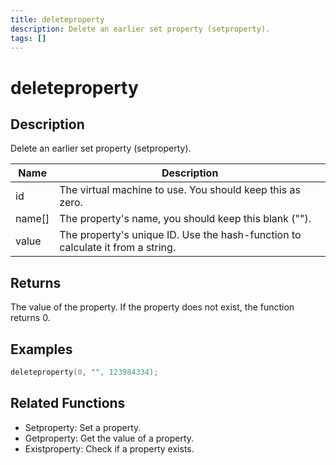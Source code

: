```yaml
---
title: deleteproperty
description: Delete an earlier set property (setproperty).
tags: []
---
```


# deleteproperty

## Description

Delete an earlier set property (setproperty).

| Name   | Description                                                                    |
| ------ | ------------------------------------------------------------------------------ |
| id     | The virtual machine to use. You should keep this as zero.                      |
| name[] | The property's name, you should keep this blank ("").                          |
| value  | The property's unique ID. Use the hash-function to calculate it from a string. |

## Returns

The value of the property. If the property does not exist, the function returns 0.

## Examples

```c
deleteproperty(0, "", 123984334);
```

## Related Functions

- Setproperty: Set a property.
- Getproperty: Get the value of a property.
- Existproperty: Check if a property exists.

